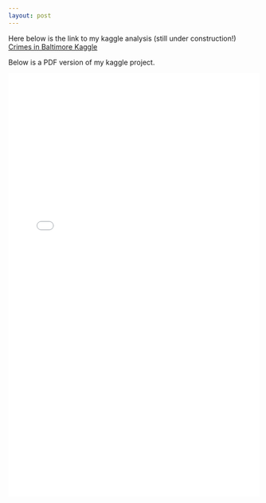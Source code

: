 ```yaml
---
layout: post
---
```


Here below is the link to my kaggle analysis (still under construction!)
<a href=https://www.kaggle.com/code/marial2/data-analysis-of-crimes-in-baltimore>Crimes in Baltimore Kaggle</a>   


Below is a PDF version of my kaggle project. 

<embed src="/images/data-analysis-of-crimes-in-baltimore5.pdf" width="100%" height="850px" />